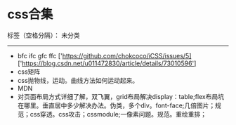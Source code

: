 ﻿# css合集

标签（空格分隔）： 未分类

---

+ bfc ifc gfc ffc
['https://github.com/chokcoco/iCSS/issues/5]
['https://blog.csdn.net/u011472830/article/details/73010596']
+ css矩阵
+ css抛物线，运动。曲线方法如何运动起来。
+ MDN
+ 对页面布局方式详细了解，双飞翼，grid布局解决display：table;flex布局坑在哪里。垂直居中多少解决办法。伪类，多个div。font-face;几倍图片；规范；css穿透。css攻击；cssmodule;一像素问题。规范。重绘重排；




